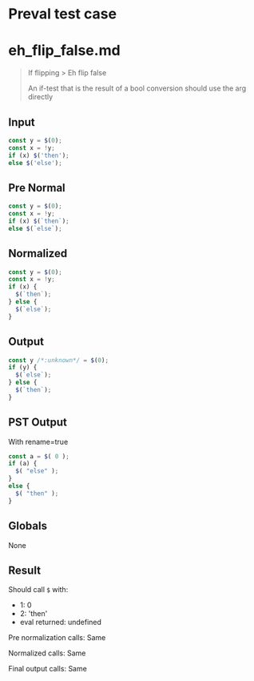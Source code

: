 # Preval test case

# eh_flip_false.md

> If flipping > Eh flip false
>
> An if-test that is the result of a bool conversion should use the arg directly

## Input

`````js filename=intro
const y = $(0);
const x = !y;
if (x) $('then');
else $('else');
`````

## Pre Normal


`````js filename=intro
const y = $(0);
const x = !y;
if (x) $(`then`);
else $(`else`);
`````

## Normalized


`````js filename=intro
const y = $(0);
const x = !y;
if (x) {
  $(`then`);
} else {
  $(`else`);
}
`````

## Output


`````js filename=intro
const y /*:unknown*/ = $(0);
if (y) {
  $(`else`);
} else {
  $(`then`);
}
`````

## PST Output

With rename=true

`````js filename=intro
const a = $( 0 );
if (a) {
  $( "else" );
}
else {
  $( "then" );
}
`````

## Globals

None

## Result

Should call `$` with:
 - 1: 0
 - 2: 'then'
 - eval returned: undefined

Pre normalization calls: Same

Normalized calls: Same

Final output calls: Same
